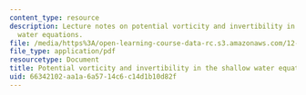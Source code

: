 ```yaml
---
content_type: resource
description: Lecture notes on potential vorticity and invertibility in the shallow
  water equations.
file: /media/https%3A/open-learning-course-data-rc.s3.amazonaws.com/12-803-quasi-balanced-circulations-in-oceans-and-atmospheres-fall-2009/66342102aa1a6a5714c6c14d1b10d82f_MIT12_803F09_lec07.pdf
file_type: application/pdf
resourcetype: Document
title: Potential vorticity and invertibility in the shallow water equations
uid: 66342102-aa1a-6a57-14c6-c14d1b10d82f
---
```

